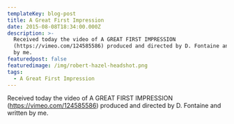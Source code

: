 ```yaml
---
templateKey: blog-post
title: A Great First Impression
date: 2015-08-08T18:34:00.000Z
description: >-
  Received today the video of A GREAT FIRST IMPRESSION
  (https://vimeo.com/124585586) produced and directed by D. Fontaine and written
  by me.
featuredpost: false
featuredimage: /img/robert-hazel-headshot.png
tags:
  - A Great First Impression
---
```

Received today the video of A GREAT FIRST IMPRESSION (<https://vimeo.com/124585586>) produced and directed by D. Fontaine and written by me.

